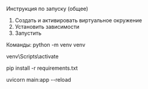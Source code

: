 Инструкция по запуску (общее)

1. Создать и активировать виртуальное окружение 
2. Установить зависимости
3. Запустить

Команды:
python -m venv venv

venv\Scripts\activate

pip install -r requirements.txt

uvicorn main:app --reload
